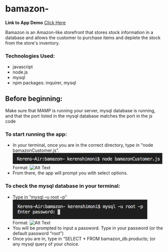 # bamazon-

**Link to App Demo** 
[Click Here](https://youtu.be/w-KOVPb3kR4)

Bamazon is an Amazon-like storefront that stores stock information in a database and allows the customer to purchase items and deplete the stock from the store's inventory. 

### Technologies Used:
* javascript
* node.js
* mysql
* npm packages: inquirer, mysql 

## Before beginning: 
Make sure that MAMP is running your server, mysql database is running, and that the port listed in the mysql database matches the port in the js code

### To start running the app:
* In your terminal, once you are in the correct directory, type in “node bamazonCustomer.js”. 
![GitHub Logo](/images/node.png)
Format: ![Alt Text](url)
* From there, the app will prompt you with select options.

### To check the mysql database in your terminal:
* Type in “mysql –u root –p”
![GitHub Logo](/images/password.png)
Format: ![Alt Text](url)
* You will be prompted to input a password. Type in your password (or the default password “root”)
* Once you are in, type in “SELECT * FROM bamazon_db.products; (or any mysql query of your choice. 
